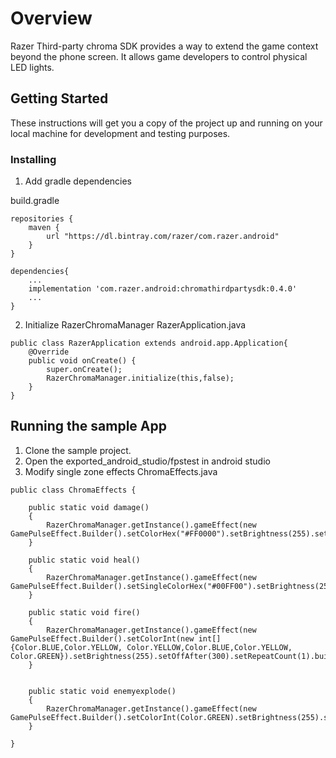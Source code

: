 # Overview

Razer Third-party chroma SDK provides a way to extend the game context beyond the phone screen. 
It allows game developers to control physical LED lights.


## Getting Started

These instructions will get you a copy of the project up and running on your local machine for development and testing purposes. 


### Installing

1. Add gradle dependencies

build.gradle
```
repositories {
    maven {
        url "https://dl.bintray.com/razer/com.razer.android"
    }
}
 
dependencies{
    ...
    implementation 'com.razer.android:chromathirdpartysdk:0.4.0'
    ...
}
```



2. Initialize RazerChromaManager
RazerApplication.java
```
public class RazerApplication extends android.app.Application{
    @Override
    public void onCreate() {
        super.onCreate();
        RazerChromaManager.initialize(this,false);
    }
}

```


## Running the sample App
1. Clone the sample project.
2. Open the exported_android_studio/fpstest in android studio
3. Modify single zone effects
ChromaEffects.java
```
public class ChromaEffects {

    public static void damage()
    {
        RazerChromaManager.getInstance().gameEffect(new GamePulseEffect.Builder().setColorHex("#FF0000").setBrightness(255).setOffAfter(300).setRepeatCount(1).build());
    }

    public static void heal()
    {
        RazerChromaManager.getInstance().gameEffect(new GamePulseEffect.Builder().setSingleColorHex("#00FF00").setBrightness(255).setOffAfter(500).setRepeatCount(1).build());;
    }

    public static void fire()
    {
        RazerChromaManager.getInstance().gameEffect(new GamePulseEffect.Builder().setColorInt(new int[]{Color.BLUE,Color.YELLOW, Color.YELLOW,Color.BLUE,Color.YELLOW, Color.GREEN}).setBrightness(255).setOffAfter(300).setRepeatCount(1).build());
    }


    public static void enemyexplode()
    {
        RazerChromaManager.getInstance().gameEffect(new GamePulseEffect.Builder().setColorInt(Color.GREEN).setBrightness(255).setOffAfter(300).setRepeatCount(4).build());
    }

}
```
